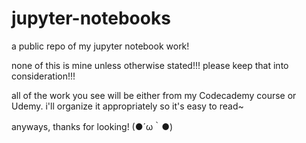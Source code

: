 # jupyter-notebooks
a public repo of my jupyter notebook work!

none of this is mine unless otherwise stated!!! please keep that into consideration!!!

all of the work you see will be either from my Codecademy course or Udemy. i'll organize it appropriately so it's easy to read~

anyways, thanks for looking! (●´ω｀●)
